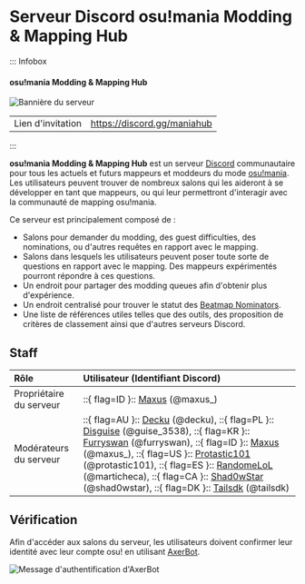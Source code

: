 # Serveur Discord osu!mania Modding & Mapping Hub

::: Infobox

<!-- lint ignore heading-increment -->

#### osu!mania Modding & Mapping Hub

![Bannière du serveur](img/banner.jpg "Bannière du serveur osu!mania Modding & Mapping Hub, conçue par Leniane")

|  |  |
| :-- | :-- |
| Lien d'invitation | <https://discord.gg/maniahub> |

:::

**osu!mania Modding & Mapping Hub** est un serveur [Discord](https://discord.com) communautaire pour tous les actuels et futurs mappeurs et moddeurs du mode [osu!mania](/wiki/Game_mode/osu!mania). Les utilisateurs peuvent trouver de nombreux salons qui les aideront à se développer en tant que mappeurs, ou qui leur permettront d'interagir avec la communauté de mapping osu!mania.

Ce serveur est principalement composé de :

- Salons pour demander du modding, des guest difficulties, des nominations, ou d'autres requêtes en rapport avec le mapping.
- Salons dans lesquels les utilisateurs peuvent poser toute sorte de questions en rapport avec le mapping. Des mappeurs expérimentés pourront répondre à ces questions.
- Un endroit pour partager des modding queues afin d'obtenir plus d'expérience.
- Un endroit centralisé pour trouver le statut des [Beatmap Nominators](/wiki/People/Beatmap_Nominators).
- Une liste de références utiles telles que des outils, des proposition de critères de classement ainsi que d'autres serveurs Discord.

## Staff

| Rôle | Utilisateur (Identifiant Discord) |
| :-- | :-- |
| Propriétaire du serveur | ::{ flag=ID }:: [Maxus](https://osu.ppy.sh/users/4335785) (@maxus_) |
| Modérateurs du serveur | ::{ flag=AU }:: [Decku](https://osu.ppy.sh/users/13360768) (@decku), ::{ flag=PL }:: [Disguise](https://osu.ppy.sh/users/10764851) (@guise_3538), ::{ flag=KR }:: [Furryswan](https://osu.ppy.sh/users/9555243) (@furryswan), ::{ flag=ID }:: [Maxus](https://osu.ppy.sh/users/4335785) (@maxus_), ::{ flag=US }:: [Protastic101](https://osu.ppy.sh/users/6712747) (@protastic101), ::{ flag=ES }:: [RandomeLoL](https://osu.ppy.sh/users/7080063) (@marticheca), ::{ flag=CA }:: [Shad0wStar](https://osu.ppy.sh/users/16866460) (@shad0wstar), ::{ flag=DK }:: [Tailsdk](https://osu.ppy.sh/users/6751666) (@tailsdk) |

## Vérification

Afin d'accéder aux salons du serveur, les utilisateurs doivent confirmer leur identité avec leur compte osu! en utilisant [AxerBot](https://osu.ppy.sh/community/forums/topics/1604925).

![Message d'authentification d'AxerBot](img/auth.jpg?1 "En rejoignant le serveur, AxerBot invitera l'utilisateur à confirmer son identité avec son profil osu! en utilisant OAuth2.")
